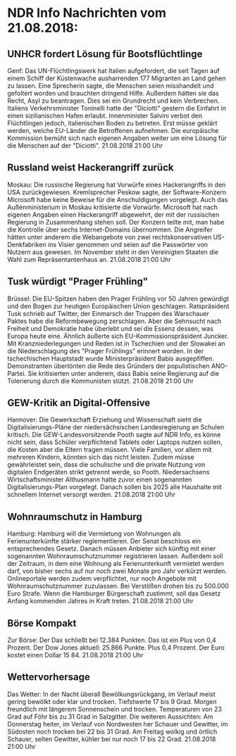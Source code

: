# NDR Info Nachrichten vom 21.08.2018:


## UNHCR fordert Lösung für Bootsflüchtlinge
Genf: Das UN-Flüchtlingswerk hat Italien aufgefordert, die seit Tagen auf einem Schiff der Küstenwache ausharrenden 177 Migranten an Land gehen zu lassen. Eine Sprecherin sagte, die Menschen seien misshandelt und gefoltert worden und brauchten dringend Hilfe. Außerdem hätten sie das Recht, Asyl zu beantragen. Dies sei ein Grundrecht und kein Verbrechen. Italiens Verkehrsminister Toninelli hatte der "Diciotti" gestern die Einfahrt in einen sizilianischen Hafen erlaubt. Innenminister Salvini verbot den Flüchtlingen jedoch, italienischen Boden zu betreten. Erst müsse geklärt werden, welche EU-Länder die Betroffenen aufnehmen. Die europäische Kommission bemüht sich nach eigenen Angaben weiter um eine Lösung für die Menschen auf der "Diciotti". 21.08.2018 21:00 Uhr 

## Russland weist Hackerangriff zurück
Moskau: Die russische Regierung hat Vorwürfe eines Hackerangriffs in den USA zurückgewiesen. Kremlsprecher Peskow sagte, der Software-Konzern Microsoft habe keine Beweise für die Anschuldigungen vorgelegt. Auch das Außenministerium in Moskau kritisierte die Vorwürfe. Microsoft hat nach eigenen Angaben einen Hackerangriff abgewehrt, der mit der russischen Regierung in Zusammenhang stehen soll. Der Konzern teilte mit, man habe die Kontrolle über sechs Internet-Domains übernommen. Die Angreifer hätten unter anderem die Webangebote von zwei rechtskonservativen US-Denkfabriken ins Visier genommen und seien auf die Passwörter von Nutzern aus gewesen. Im November steht in den Vereinigten Staaten die Wahl zum Repräsentantenhaus an. 21.08.2018 21:00 Uhr 

## Tusk würdigt "Prager Frühling"
Brüssel: Die EU-Spitzen haben den Prager Frühling vor 50 Jahren gewürdigt und den Bogen zur heutigen Europäischen Union geschlagen. Ratspräsident Tusk schrieb auf Twitter, der Einmarsch der Truppen des Warschauer Paktes habe die Reformbewegung zerschlagen. Aber die Sehnsucht nach Freiheit und Demokratie habe überlebt und sei die Essenz dessen, was Europa heute eine. Ähnlich äußerte sich EU-Kommissionspräsident Juncker. Mit Kranzniederlegungen und Reden ist in Tschechien und der Slowakei an die Niederschlagung des "Prager Frühlings" erinnert worden. In der tschechischen Hauptstadt wurde Ministerpräsident Babis ausgepfiffen. Demonstranten übertönten die Rede des Gründers der populistischen ANO-Partei. Sie kritisierten unter anderem, dass Babis  seine Regierung auf die Tolerierung durch die Kommunisten stützt. 21.08.2018 21:00 Uhr 

## GEW-Kritik an Digital-Offensive
Hannover: Die Gewerkschaft Erziehung und Wissenschaft sieht die Digitalisierungs-Pläne der niedersächsischen Landesregierung an Schulen kritisch. Die GEW-Landesvorsitzende Pooth sagte auf NDR Info, es könne nicht sein, dass Schüler verpflichtend Tablets oder Laptops nutzen sollen, die Kosten aber die Eltern tragen müssen. Viele Familien, vor allem mit mehreren Kindern, könnten sich das nicht leisten. Zudem müsse gewährleistet sein, dass die schulische und die private Nutzung von digitalen Endgeräten strikt getrennt werde, so Pooth. Niedersachsens Wirtschaftsminister Althusmann hatte zuvor einen sogenannten Digitalisierungs-Plan vorgelegt. Danach sollen bis 2025 alle Haushalte mit schnellem Internet versorgt werden. 21.08.2018 21:00 Uhr 

## Wohnraumschutz in Hamburg
Hamburg: Hamburg will die Vermietung von Wohnungen als Ferienunterkünfte stärker reglementieren. Der Senat beschloss ein entsprechendes Gesetz. Danach müssen Anbieter sich künftig mit einer sogenannten Wohnraumschutznummer registrieren lassen. Außerdem soll der Zeitraum, in dem eine Wohnung als Ferienunterkunft vermietet werden darf, von bisher sechs auf nur noch zwei Monate pro Jahr verkürzt werden. Onlineportale werden zudem verpflichtet, nur noch Angebote mit Wohnraumschutznummer zuzulassen. Bei Verstößen drohen bis zu 500.000 Euro Strafe. Wenn die Hamburger Bürgerschaft zustimmt, soll das Gesetz Anfang kommenden Jahres in Kraft treten. 21.08.2018 21:00 Uhr 

## Börse Kompakt
Zur Börse: Der Dax schließt bei 12.384 Punkten. Das ist ein Plus von 0,4 Prozent. Der Dow Jones aktuell: 25.866 Punkte. Plus 0,4 Prozent. Der Euro kostet einen Dollar 15 84. 21.08.2018 21:00 Uhr 

## Wettervorhersage
Das Wetter: In der Nacht überall Bewölkungsrückgang, im Verlauf meist gering bewölkt oder klar und trocken. Tiefstwerte 17 bis 9 Grad. Morgen freundlich mit längerem Sonnenschein und trocken. Temperaturen von 23 Grad  auf Föhr bis zu 31 Grad in Salzgitter. Die weiteren Aussichten: Am Donnerstag heiter, im Verlauf von Nordwesten her Schauer und Gewitter, im Südosten noch trocken bei 22 bis 31 Grad. Am Freitag wolkig und örtlich Schauer, selten Gewitter, kühler bei nur noch 17 bis 22 Grad. 21.08.2018 21:00 Uhr 
